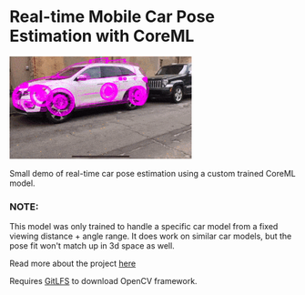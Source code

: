 # Real-time Mobile Car Pose Estimation with CoreML 

![](car.gif)


Small demo of real-time car pose estimation using a custom trained CoreML model. 

### NOTE: 
This model was only trained to handle a specific car model from a fixed viewing distance + angle range. It does work on similar car models, but the pose fit won't match up in 3d space as well. 

Read more about the project [here](https://medium.com/@laanlabs/real-time-3d-car-pose-estimation-trained-on-synthetic-data-5fa4a2c16634)

Requires [GitLFS](https://git-lfs.github.com/) to download OpenCV framework.


